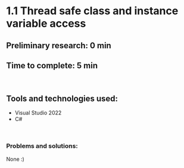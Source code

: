 # 1.1 Thread safe class and instance variable access

## Preliminary research: 0 min
## Time to complete: 5 min

<br> 

## Tools and technologies used:
* Visual Studio 2022
* C#

<br>

### Problems and solutions:
None :)